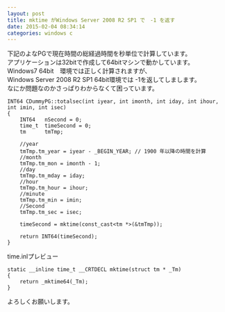 ```yaml
---
layout: post
title: mktime がWindows Server 2008 R2 SP1 で　-1 を返す
date: 2015-02-04 08:34:14
categories: windows c
---
```

<p>下記のよなPGで現在時間の総経過時間を秒単位で計算しています。<br>
アプリケーションは32bitで作成して64bitマシンで動かしています。<br>
Windows7 64bit　環境では正しく計算されますが、<br>
Windows Server 2008 R2 SP1 64bit環境では -1を返してしまします。<br>
なにか問題なのかさっぱりわからなくて困っています。</p>

<pre><code>INT64 CDummyPG::totalsec(int iyear, int imonth, int iday, int ihour, int imin, int isec)
{
    INT64   nSecond = 0;
    time_t  timeSecond = 0;
    tm      tmTmp;

    //year
    tmTmp.tm_year = iyear - _BEGIN_YEAR; // 1900 年以降の時間を計算
    //month
    tmTmp.tm_mon = imonth - 1;
    //day
    tmTmp.tm_mday = iday;
    //hour
    tmTmp.tm_hour = ihour;
    //minute
    tmTmp.tm_min = imin;
    //Second
    tmTmp.tm_sec = isec;

    timeSecond = mktime(const_cast&lt;tm *&gt;(&amp;tmTmp));

    return INT64(timeSecond);
}
</code></pre>

<p>time.inlプレビュー</p>

<pre><code>static __inline time_t __CRTDECL mktime(struct tm * _Tm)
{
    return _mktime64(_Tm);
}
</code></pre>

<p>よろしくお願いします。</p>
